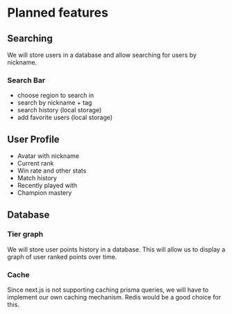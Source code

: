 # Planned features

## Searching

We will store users in a database
and allow searching for users by nickname.

### Search Bar

- choose region to search in
- search by nickname + tag
- search history (local storage)
- add favorite users (local storage)

## User Profile

- Avatar with nickname
- Current rank
- Win rate and other stats
- Match history
- Recently played with
- Champion mastery

## Database

### Tier graph

We will store user points history in a database.
This will allow us to display a graph of user ranked points over time.

### Cache

Since next.js is not supporting caching prisma queries,
we will have to implement our own caching mechanism.
Redis would be a good choice for this.
